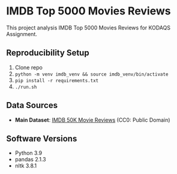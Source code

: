 # IMDB Top 5000 Movies Reviews
This project analysis IMDB Top 5000 Movies Reviews for KODAQS Assignment.


## Reproducibility Setup
1. Clone repo
2. `python -m venv imdb_venv && source imdb_venv/bin/activate`
3. `pip install -r requirements.txt`
4. `./run.sh`

## Data Sources
- **Main Dataset**: [IMDB 50K Movie Reviews](https://www.kaggle.com/datasets/lakshmi25npathi/imdb-dataset-of-50k-movie-reviews) (CC0: Public Domain)

## Software Versions
- Python 3.9
- pandas 2.1.3
- nltk 3.8.1
